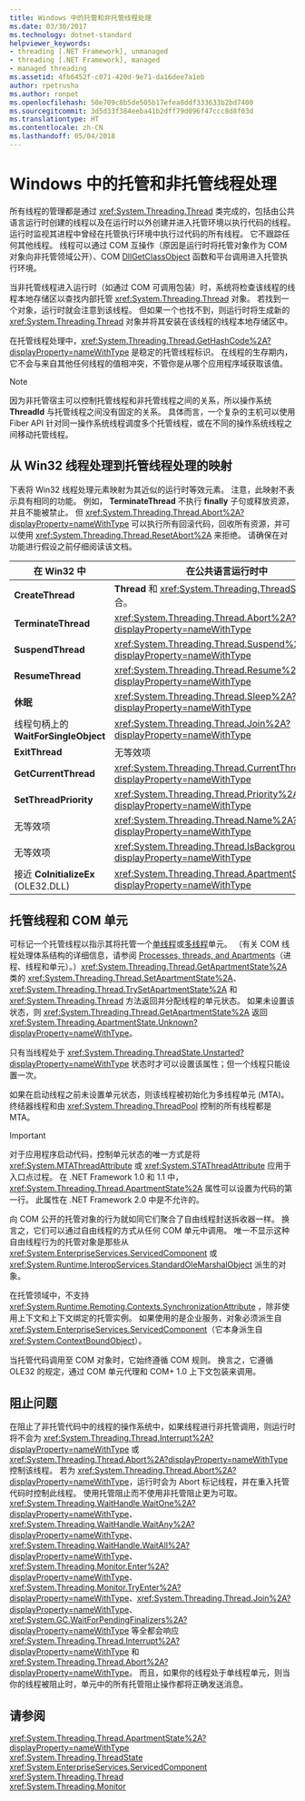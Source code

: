 ```yaml
---
title: Windows 中的托管和非托管线程处理
ms.date: 03/30/2017
ms.technology: dotnet-standard
helpviewer_keywords:
- threading [.NET Framework], unmanaged
- threading [.NET Framework], managed
- managed threading
ms.assetid: 4fb6452f-c071-420d-9e71-da16dee7a1eb
author: rpetrusha
ms.author: ronpet
ms.openlocfilehash: 50e709c8b5de505b17efea8ddf333633b2bd7400
ms.sourcegitcommit: 3d5d33f384eeba41b2dff79d096f47ccc8d8f03d
ms.translationtype: HT
ms.contentlocale: zh-CN
ms.lasthandoff: 05/04/2018
---
```

# <a name="managed-and-unmanaged-threading-in-windows"></a>Windows 中的托管和非托管线程处理
所有线程的管理都是通过 <xref:System.Threading.Thread> 类完成的，包括由公共语言运行时创建的线程以及在运行时以外创建并进入托管环境以执行代码的线程。 运行时监视其进程中曾经在托管执行环境中执行过代码的所有线程。 它不跟踪任何其他线程。 线程可以通过 COM 互操作（原因是运行时将托管对象作为 COM 对象向非托管领域公开）、COM [DllGetClassObject](https://msdn.microsoft.com/library/ms680760.aspx) 函数和平台调用进入托管执行环境。  
  
 当非托管线程进入运行时（如通过 COM 可调用包装）时，系统将检查该线程的线程本地存储区以查找内部托管 <xref:System.Threading.Thread> 对象。 若找到一个对象，运行时就会注意到该线程。 但如果一个也找不到，则运行时将生成新的 <xref:System.Threading.Thread> 对象并将其安装在该线程的线程本地存储区中。  
  
 在托管线程处理中，<xref:System.Threading.Thread.GetHashCode%2A?displayProperty=nameWithType> 是稳定的托管线程标识。 在线程的生存期内，它不会与来自其他任何线程的值相冲突，不管你是从哪个应用程序域获取该值。  
  
> [!NOTE]
>  因为非托管宿主可以控制托管线程和非托管线程之间的关系，所以操作系统 **ThreadId** 与托管线程之间没有固定的关系。 具体而言，一个复杂的主机可以使用 Fiber API 针对同一操作系统线程调度多个托管线程，或在不同的操作系统线程之间移动托管线程。  
  
## <a name="mapping-from-win32-threading-to-managed-threading"></a>从 Win32 线程处理到托管线程处理的映射  
 下表将 Win32 线程处理元素映射为其近似的运行时等效元素。 注意，此映射不表示具有相同的功能。 例如， **TerminateThread** 不执行 **finally** 子句或释放资源，并且不能被禁止。 但 <xref:System.Threading.Thread.Abort%2A?displayProperty=nameWithType> 可以执行所有回滚代码，回收所有资源，并可以使用 <xref:System.Threading.Thread.ResetAbort%2A> 来拒绝。 请确保在对功能进行假设之前仔细阅读该文档。  
  
|在 Win32 中|在公共语言运行时中|  
|--------------|------------------------------------|  
|**CreateThread**|**Thread** 和 <xref:System.Threading.ThreadStart>的组合。|  
|**TerminateThread**|<xref:System.Threading.Thread.Abort%2A?displayProperty=nameWithType>|  
|**SuspendThread**|<xref:System.Threading.Thread.Suspend%2A?displayProperty=nameWithType>|  
|**ResumeThread**|<xref:System.Threading.Thread.Resume%2A?displayProperty=nameWithType>|  
|**休眠**|<xref:System.Threading.Thread.Sleep%2A?displayProperty=nameWithType>|  
|线程句柄上的**WaitForSingleObject** |<xref:System.Threading.Thread.Join%2A?displayProperty=nameWithType>|  
|**ExitThread**|无等效项|  
|**GetCurrentThread**|<xref:System.Threading.Thread.CurrentThread%2A?displayProperty=nameWithType>|  
|**SetThreadPriority**|<xref:System.Threading.Thread.Priority%2A?displayProperty=nameWithType>|  
|无等效项|<xref:System.Threading.Thread.Name%2A?displayProperty=nameWithType>|  
|无等效项|<xref:System.Threading.Thread.IsBackground%2A?displayProperty=nameWithType>|  
|接近 **CoInitializeEx** (OLE32.DLL)|<xref:System.Threading.Thread.ApartmentState%2A?displayProperty=nameWithType>|  
  
## <a name="managed-threads-and-com-apartments"></a>托管线程和 COM 单元  
 可标记一个托管线程以指示其将托管一个[单线程](https://msdn.microsoft.com/library/windows/desktop/ms680112.aspx)或[多线程](https://msdn.microsoft.com/library/windows/desktop/ms693421.aspx)单元。 （有关 COM 线程处理体系结构的详细信息，请参阅 [Processes, threads, and Apartments](https://msdn.microsoft.com/library/windows/desktop/ms693344.aspx)（进程、线程和单元）。）<xref:System.Threading.Thread.GetApartmentState%2A> 类的 <xref:System.Threading.Thread.SetApartmentState%2A>、<xref:System.Threading.Thread.TrySetApartmentState%2A> 和 <xref:System.Threading.Thread> 方法返回并分配线程的单元状态。 如果未设置该状态，则 <xref:System.Threading.Thread.GetApartmentState%2A> 返回 <xref:System.Threading.ApartmentState.Unknown?displayProperty=nameWithType>。  
  
 只有当线程处于 <xref:System.Threading.ThreadState.Unstarted?displayProperty=nameWithType> 状态时才可以设置该属性；但一个线程只能设置一次。  
  
 如果在启动线程之前未设置单元状态，则该线程被初始化为多线程单元 (MTA)。 终结器线程和由 <xref:System.Threading.ThreadPool> 控制的所有线程都是 MTA。  
  
> [!IMPORTANT]
>  对于应用程序启动代码，控制单元状态的唯一方式是将 <xref:System.MTAThreadAttribute> 或 <xref:System.STAThreadAttribute> 应用于入口点过程。 在 .NET Framework 1.0 和 1.1 中， <xref:System.Threading.Thread.ApartmentState%2A> 属性可以设置为代码的第一行。 此属性在 .NET Framework 2.0 中是不允许的。  
  
 向 COM 公开的托管对象的行为就如同它们聚合了自由线程封送拆收器一样。 换言之，它们可以通过自由线程的方式从任何 COM 单元中调用。 唯一不显示这种自由线程行为的托管对象是那些从 <xref:System.EnterpriseServices.ServicedComponent> 或 <xref:System.Runtime.InteropServices.StandardOleMarshalObject> 派生的对象。  
  
 在托管领域中，不支持 <xref:System.Runtime.Remoting.Contexts.SynchronizationAttribute> ，除非使用上下文和上下文绑定的托管实例。 如果使用的是企业服务，对象必须派生自 <xref:System.EnterpriseServices.ServicedComponent>（它本身派生自 <xref:System.ContextBoundObject>）。  
  
 当托管代码调用至 COM 对象时，它始终遵循 COM 规则。 换言之，它遵循 OLE32 的规定，通过 COM 单元代理和 COM+ 1.0 上下文包装来调用。  
  
## <a name="blocking-issues"></a>阻止问题  
 在阻止了非托管代码中的线程的操作系统中，如果线程进行非托管调用，则运行时将不会为 <xref:System.Threading.Thread.Interrupt%2A?displayProperty=nameWithType> 或 <xref:System.Threading.Thread.Abort%2A?displayProperty=nameWithType> 控制该线程。 若为 <xref:System.Threading.Thread.Abort%2A?displayProperty=nameWithType>，运行时会为 Abort 标记线程，并在重入托管代码时控制此线程。 使用托管阻止而不使用非托管阻止更为可取。 <xref:System.Threading.WaitHandle.WaitOne%2A?displayProperty=nameWithType>、<xref:System.Threading.WaitHandle.WaitAny%2A?displayProperty=nameWithType>、<xref:System.Threading.WaitHandle.WaitAll%2A?displayProperty=nameWithType>、<xref:System.Threading.Monitor.Enter%2A?displayProperty=nameWithType>、<xref:System.Threading.Monitor.TryEnter%2A?displayProperty=nameWithType>、<xref:System.Threading.Thread.Join%2A?displayProperty=nameWithType>、<xref:System.GC.WaitForPendingFinalizers%2A?displayProperty=nameWithType> 等全都会响应 <xref:System.Threading.Thread.Interrupt%2A?displayProperty=nameWithType> 和 <xref:System.Threading.Thread.Abort%2A?displayProperty=nameWithType>。 而且，如果你的线程处于单线程单元，则当你的线程被阻止时，单元中的所有托管阻止操作都将正确发送消息。  
  
## <a name="see-also"></a>请参阅  
 <xref:System.Threading.Thread.ApartmentState%2A?displayProperty=nameWithType>  
 <xref:System.Threading.ThreadState>  
 <xref:System.EnterpriseServices.ServicedComponent>  
 <xref:System.Threading.Thread>  
 <xref:System.Threading.Monitor>
